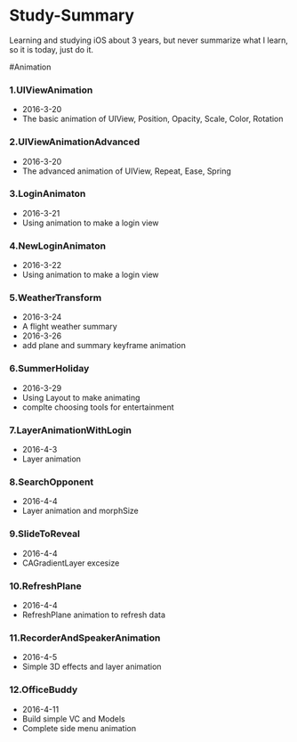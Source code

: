 Study-Summary
============

Learning and studying iOS about 3 years, but never summarize what I learn, so it is today, just do it.

#Animation

### 1.UIViewAnimation
* 2016-3-20
* The basic animation of UIView, Position, Opacity, Scale, Color, Rotation

### 2.UIViewAnimationAdvanced
* 2016-3-20
* The advanced animation of UIView, Repeat, Ease, Spring

### 3.LoginAnimaton
* 2016-3-21
* Using animation to make a login view

### 4.NewLoginAnimaton
* 2016-3-22
* Using animation to make a login view

### 5.WeatherTransform
* 2016-3-24
* A flight weather summary
* 2016-3-26
* add plane and summary keyframe animation

### 6.SummerHoliday
* 2016-3-29
* Using Layout to make animating
* complte choosing tools for entertainment

### 7.LayerAnimationWithLogin
* 2016-4-3
* Layer animation 

### 8.SearchOpponent
* 2016-4-4
* Layer animation and morphSize

### 9.SlideToReveal
* 2016-4-4
* CAGradientLayer excesize

### 10.RefreshPlane
* 2016-4-4
* RefreshPlane animation to refresh data

### 11.RecorderAndSpeakerAnimation
* 2016-4-5
* Simple 3D effects and layer animation

### 12.OfficeBuddy
* 2016-4-11
* Build simple VC and Models
* Complete side menu animation


